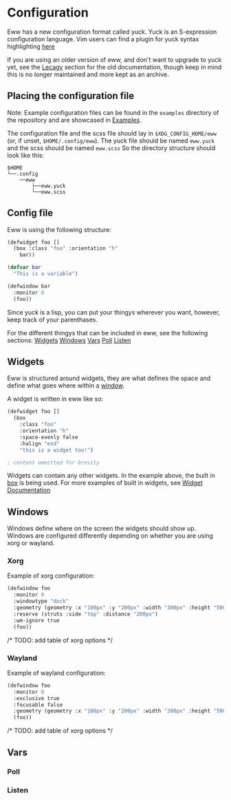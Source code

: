 # Configuration
Eww has a new configuration format called yuck. Yuck is an S-expression configuration language. Vim users can find a plugin for yuck syntax highlighting [here](https://github.com/elkowar/yuck.vim)

If you are using an older version of eww, and don't want to upgrade to yuck yet, see the [Lecagy](#Legacy) section for the old documentation, though keep in mind this is no longer maintained and more kept as an archive. 

## Placing the configuration file

Note: Example configuration files can be found in the `examples` directory of the repository and are showcased in [Examples](examples.md).

The configuration file and the scss file should lay in `$XDG_CONFIG_HOME/eww` (or, if unset, `$HOME/.config/eww`). The yuck file should be named `eww.yuck` and the scss should be named `eww.scss`
So the directory structure should look like this:
```
$HOME
└──.config
    ──eww
        ├──eww.yuck
        └──eww.scss
```

## Config file

Eww is using the following structure:

```lisp
(defwidget foo []
  (box :class "foo" :orientation "h"
    bar))

(defvar bar
  "This is a variable")

(defwindow bar
  :monitor 0
  (foo))
```

Since yuck is a lisp, you can put your thingys wherever you want, however, keep track of your parenthases. 

For the different thingys that can be included in eww, see the following sections:
[Widgets](#Widgets)
[Windows](#Windows)
[Vars](#Variables)
[Poll](#Poll)
[Listen](#Listen)

## Widgets

Eww is structured around widgets, they are what defines the space and define what goes where within a [window](#windows).

A widget is written in eww like so:

```lisp
(defwidget foo []
  (box
    :class "foo"
    :orientation "h"
    :space-evenly false
    :halign "end"
    "this is a widget too!")

; content ommitted for brevity
```

Widgets can contain any other widgets. In the example above, the built in [box](widgets.md/box) is being used. For more examples of built in widgets, see [Widget Documentation](widgets.md)


## Windows

Windows define where on the screen the widgets should show up. Windows are configured differently depending on whether you are using xorg or wayland.

### Xorg
Example of xorg configuration:

```lisp
(defwindow foo 
  :monitor 0
  :windowtype "dock"
  :geometry (geometry :x "100px" :y "200px" :width "300px" :height "500px")
  :reserve (struts :side "top" :distance "200px")
  :wm-ignore true
  (foo))
```

/* TODO: add table of xorg options */

### Wayland
Example of wayland configuration:

```lisp
(defwindow foo 
  :monitor 0
  :exclusive true
  :focusable false
  :geometry (geometry :x "100px" :y "200px" :width "300px" :height "500px")
  (foo))
```

/* TODO: add table of xorg options */


## Vars


### Poll


### Listen




